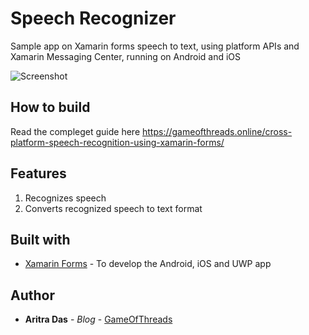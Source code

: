 # Speech Recognizer
Sample app on Xamarin forms speech to text, using platform APIs and Xamarin Messaging Center, running on Android and iOS

![Screenshot](https://github.com/dev-aritra/XFSpeech/blob/master/pic/andsc.png)

## How to build
Read the compleget guide here
https://gameofthreads.online/cross-platform-speech-recognition-using-xamarin-forms/

## Features
1. Recognizes speech 
2. Converts recognized speech to text format

## Built with 
* [Xamarin Forms](https://docs.microsoft.com/en-us/xamarin/xamarin-forms/) - To develop the Android, iOS and UWP app

## Author

* **Aritra Das** - *Blog* - [GameOfThreads](https://gameofthreads.online/)
